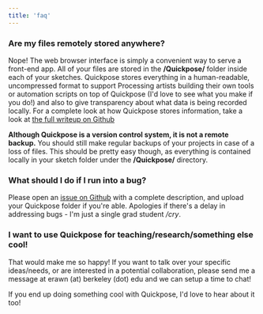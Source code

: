 ```yaml
---
title: 'faq'
---
```



### Are my files remotely stored anywhere?

Nope! The web browser interface is simply a convenient way to serve a front-end app. All of your files are stored in the **/Quickpose/** folder inside each of your sketches. Quickpose stores everything in a human-readable, uncompressed format to support Processing artists building their own tools or automation scripts on top of Quickpose (I'd love to see what you make if you do!) and also to give transparency about what data is being recorded locally. For a complete look at how Quickpose stores information, take a look at [the full writeup on Github](https://github.com/erawn/Quickpose/wiki/What-happens-when-you-run-Quickpose-on-a-Processing-Project)

**Although Quickpose is a version control system, it is not a remote backup.** You should still make regular backups of your projects in case of a loss of files. This should be pretty easy though, as everything is contained locally in your sketch folder under the **/Quickpose/** directory.

### What should I do if I run into a bug?

Please open an [issue on Github](https://github.com/erawn/Quickpose/issues) with a complete description, and upload your Quickpose folder if you're able. Apologies if there's a delay in addressing bugs - I'm just a single grad student */cry*. 

### I want to use Quickpose for teaching/research/something else cool!

That would make me so happy! If you want to talk over your specific ideas/needs, or are interested in a potential collaboration, please send me a message at erawn (at) berkeley (dot) edu and we can setup a time to chat! 

If you end up doing something cool with Quickpose, I'd love to hear about it too! 